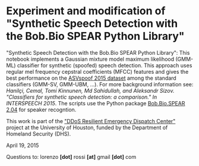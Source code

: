# Experiment and modification of "Synthetic Speech Detection with the Bob.Bio SPEAR Python Library"

"Synthetic Speech Detection with the Bob.Bio SPEAR Python Library": This notebook implements a Gaussian mixture model maximum likelihood (GMM-ML) classifier for synthetic (spoofed) speech detection. This approach uses regular mel frequency cepstral coefficients (MFCC) features and gives the best performance on the [ASVspoof 2015 dataset](https://www.idiap.ch/dataset/avspoof) among the standard classifiers (GMM-SV, GMM-UBM, ...). For more background information see: *Hanilçi, Cemal, Tomi Kinnunen, Md Sahidullah, and Aleksandr Sizov. \"Classifiers for synthetic speech detection: a comparison.\" In INTERSPEECH 2015*. The scripts use the Python package [Bob.Bio.SPEAR 2.04](https://pypi.python.org/pypi/bob.bio.spear/2.0.4) for speaker recogntion.

This work is part of the [\"DDoS Resilient Emergency Dispatch Center\"](https://www.dhs.gov/science-and-technology/news/2015/09/04/dhs-st-awards-university-houston-26m-cyber-security-research) project at the University of Houston, funded by the Department of Homeland Security (DHS).

April 19, 2015
 
Questions to: lorenzo **[dot]** rossi **[at]** gmail **[dot]** com

